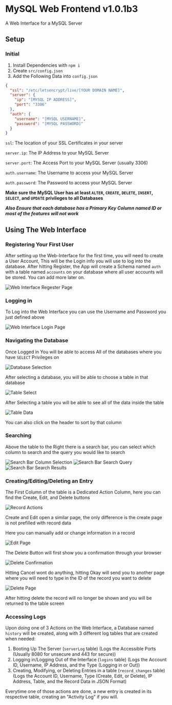 # MySQL Web Frontend v1.0.1b3
A Web Interface for a MySQL Server

## Setup
### Initial
1. Install Dependencies with `npm i`
2. Create `src/config.json`
3. Add the Following Data into `config.json`
```json
{
  "ssl": "/etc/letsencrypt/live/[YOUR DOMAIN NAME]",
  "server": {
    "ip": "[MYSQL IP ADDRESS]",
    "port": "3306"
  },
  "auth": {
    "username": "[MYSQL USERNAME]",
    "password": "[MYSQL PASSWORD]"
  }
}
```
`ssl`: The location of your SSL Certificates in your server

`server.ip`: The IP Address to your MySQL Server

`server.port`: The Access Port to your MySQL Server (usually 3306)

`auth.username`: The Username to access your MySQL Server

`auth.password`: The Password to access your MySQL Server

**Make sure the MySQL User has at least `ALTER`, `CREATE`, `DELETE`, `INSERT`, `SELECT`, and `UPDATE` privileges to all Databases**

***Also Ensure that each database has a Primary Key Column named ID or most of the features will not work***

## Using The Web Interface

### Registering Your First User

After setting up the Web-Interface for the first time, you will need to create a User Account, This will be the Login info you will use to log into the database. After hitting Register, the App will create a Schema named `auth` with a table named `accounts` on your database where all user accounts will be stored. You can add more later on.

![Web Interface Regester Page](images/register.png)

### Logging in

To Log into the Web Interface you can use the Username and Password you just defined above

![Web Interface Login Page](images/login.png)

### Navigating the Database

Once Logged in You will be able to access All of the databases where you have `SELECT` Privileges on

![Database Selection](images/database-selection.png)

After selecting a database, you will be able to choose a table in that database

![Table Select](images/table-selection.png)

After Selecting a table you will be able to see all of the data inside the table

![Table Data](images/table-data.png)

You can also click on the header to sort by that column

### Searching

Above the table to the Right there is a search bar, you can select which column to search and the query you would like to search

![Search Bar Column Selection](images/searchbar-columns.png)
![Search Bar Search Query](images/searchbar-query.png)
![Search Bar Search Results](images/searchbar-results.png)

### Creating/Editing/Deleting an Entry

The First Column of the table is a Dedicated Action Column, here you can find the Create, Edit, and Delete buttons

![Record Actions](images/dedicated-action-column.png)

Create and Edit open a similar page, the only difference is the create page is not prefilled with record data

Here you can manually add or change information in a record

![Edit Page](images/edit-page.png)

The Delete Button will first show you a confirmation through your browser

![Delete Confirmation](images/delete-confirmation.png)

Hitting Cancel wont do anything, hitting Okay will send you to another page where you will need to type in the ID of the record you want to delete

![Delete Page](images/delete-page.png)

After hitting delete the record will no longer be shown and you will be returned to the table screen

### Accessing Logs

Upon doing one of 3 Actions on the Web Interface, a Database named `history` will be created, along with 3 different log tables that are created when needed:
1. Booting Up The Server (`serverLog` table) (Logs the Accessible Ports (Usually 8080 for unsecure and 443 for secure))
2. Logging in/Logging Out of the Interface (`logins` table) (Logs the Account ID, Username, IP Address, and the Type (Logging in or Out))
3. Creating, Modifying, or Deleting Entries in a table (`record_changes` table) (Logs the Account ID, Username, Type (Create, Edit, or Delete), IP Address, Table, and the Record Data in JSON Format)

Everytime one of those actions are done, a new entry is created in its respective table, creating an "Activity Log" if you will.

